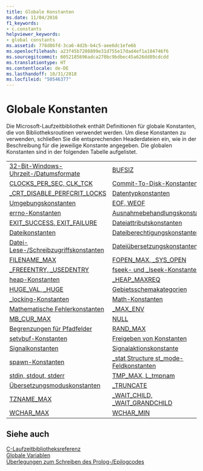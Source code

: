 ```yaml
---
title: Globale Konstanten
ms.date: 11/04/2016
f1_keywords:
- c.constants
helpviewer_keywords:
- global constants
ms.assetid: 778d86fd-3ca6-4d2b-b4c5-aee6dc1efe6b
ms.openlocfilehash: a23f45b7208899e31d755e17dad4ef1a184746f6
ms.sourcegitcommit: 6052185696adca270bc9bdbec45a626dd89cdcdd
ms.translationtype: HT
ms.contentlocale: de-DE
ms.lasthandoff: 10/31/2018
ms.locfileid: "50546377"
---
```

# <a name="global-constants"></a>Globale Konstanten

Die Microsoft-Laufzeitbibliothek enthält Definitionen für globale Konstanten, die von Bibliotheksroutinen verwendet werden. Um diese Konstanten zu verwenden, schließen Sie die entsprechenden Headerdateien ein, wie in der Beschreibung für die jeweilige Konstante angegeben. Die globalen Konstanten sind in der folgenden Tabelle aufgelistet.

|||
|-|-|
|[32-Bit-Windows-Uhrzeit-/Datumsformate](../c-runtime-library/32-bit-windows-time-date-formats.md)|[BUFSIZ](../c-runtime-library/bufsiz.md)|
|[CLOCKS_PER_SEC, CLK_TCK](../c-runtime-library/clocks-per-sec-clk-tck.md)|[Commit-To-Disk-Konstanten](../c-runtime-library/commit-to-disk-constants.md)|
|[_CRT_DISABLE_PERFCRIT_LOCKS](../c-runtime-library/crt-disable-perfcrit-locks.md)|[Datentypkonstanten](../c-runtime-library/data-type-constants.md)|
|[Umgebungskonstanten](../c-runtime-library/environmental-constants.md)|[EOF, WEOF](../c-runtime-library/eof-weof.md)|
|[errno-Konstanten](../c-runtime-library/errno-constants.md)|[Ausnahmebehandlungskonstanten](../c-runtime-library/exception-handling-constants.md)|
|[EXIT_SUCCESS, EXIT_FAILURE](../c-runtime-library/exit-success-exit-failure.md)|[Dateiattributskonstanten](../c-runtime-library/file-attribute-constants.md)|
|[Dateikonstanten](../c-runtime-library/file-constants.md)|[Dateiberechtigungskonstanten](../c-runtime-library/file-permission-constants.md)|
|[Datei-Lese-/Schreibzugriffskonstanten](../c-runtime-library/file-read-write-access-constants.md)|[Dateiübersetzungskonstanten](../c-runtime-library/file-translation-constants.md)|
|[FILENAME_MAX](../c-runtime-library/filename-max.md)|[FOPEN_MAX, _SYS_OPEN](../c-runtime-library/fopen-max-sys-open.md)|
|[_FREEENTRY, _USEDENTRY](../c-runtime-library/freeentry-usedentry.md)|[fseek- und _lseek-Konstanten](../c-runtime-library/fseek-lseek-constants.md)|
|[heap-Konstanten](../c-runtime-library/heap-constants.md)|[_HEAP_MAXREQ](../c-runtime-library/heap-maxreq.md)|
|[HUGE_VAL, _HUGE](../c-runtime-library/huge-val-huge.md)|[Gebietsschemakategorien](../c-runtime-library/locale-categories.md)|
|[_locking-Konstanten](../c-runtime-library/locking-constants.md)|[Math-Konstanten](../c-runtime-library/math-constants.md)|
|[Mathematische Fehlerkonstanten](../c-runtime-library/math-error-constants.md)|[_MAX_ENV](../c-runtime-library/max-env.md)|
|[MB_CUR_MAX](../c-runtime-library/mb-cur-max.md)|[NULL](../c-runtime-library/null-crt.md)|
|[Begrenzungen für Pfadfelder](../c-runtime-library/path-field-limits.md)|[RAND_MAX](../c-runtime-library/rand-max.md)|
|[setvbuf-Konstanten](../c-runtime-library/setvbuf-constants.md)|[Freigeben von Konstanten](../c-runtime-library/sharing-constants.md)|
|[Signalkonstanten](../c-runtime-library/signal-constants.md)|[Signalaktionskonstante](../c-runtime-library/signal-action-constants.md)|
|[spawn-Konstanten](../c-runtime-library/spawn-constants.md)|[_stat Structure st_mode-Feldkonstanten](../c-runtime-library/stat-structure-st-mode-field-constants.md)|
|[stdin, stdout, stderr](../c-runtime-library/stdin-stdout-stderr.md)|[TMP_MAX, L_tmpnam](../c-runtime-library/tmp-max-l-tmpnam.md)|
|[Übersetzungsmoduskonstanten](../c-runtime-library/translation-mode-constants.md)|[_TRUNCATE](../c-runtime-library/truncate.md)|
|[TZNAME_MAX](../c-runtime-library/tzname-max.md)|[_WAIT_CHILD, _WAIT_GRANDCHILD](../c-runtime-library/wait-child-wait-grandchild.md)|
|[WCHAR_MAX](../c-runtime-library/wchar-max.md)|[WCHAR_MIN](../c-runtime-library/wchar-min.md)|

## <a name="see-also"></a>Siehe auch

[C-Laufzeitbibliotheksreferenz](../c-runtime-library/c-run-time-library-reference.md)<br/>
[Globale Variablen](../c-runtime-library/global-variables.md)<br/>
[Überlegungen zum Schreiben des Prolog-/Epilogcodes](../cpp/considerations-for-writing-prolog-epilog-code.md)